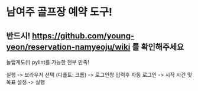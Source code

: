 # 남여주 골프장 예약 도구!

## 반드시! https://github.com/young-yeon/reservation-namyeoju/wiki 를 확인해주세요

놀랍게도(!) pylint를 가능한 전부 만족!

실행 -> 브라우저 선택 (디폴트: 크롬) -> 로그인창 입력후 자동 로그인 -> 시작 시간 및 목표 설정 -> 실행
